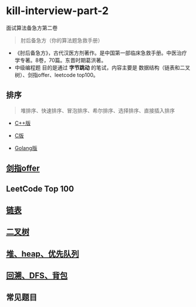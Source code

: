 # kill-interview-part-2

面试算法备急方第二卷

> 肘后备急方（你的算法题急救手册）

* 《肘后备急方》，古代汉医方剂著作。是中国第一部临床急救手册。中医治疗学专著。8卷，70篇。东晋时期葛洪著。
* 中级编程题 目的是通过 **字节跳动** 的笔试，内容主要是 数据结构（链表和二叉树）、剑指offer、leetcode top100。

## 排序

>  堆排序、快速排序、冒泡排序、希尔排序、选择排序、直接插入排序

* [C++版](https://github.com/zhuyaguang/kill-interview-part-2/blob/master/%E6%8E%92%E5%BA%8F/%E6%8E%92%E5%BA%8F%E5%A4%A7%E6%80%BB%E7%BB%93(C%2B%2B%E7%89%88).md)

* [C版](https://github.com/zhuyaguang/kill-interview-part-2/blob/master/%E6%8E%92%E5%BA%8F/%E6%8E%92%E5%BA%8F%E5%A4%A7%E6%80%BB%E7%BB%93(C%E8%AF%AD%E8%A8%80%E7%89%88).md)

* [Golang版](https://github.com/zhuyaguang/kill-interview-part-2/blob/master/%E6%8E%92%E5%BA%8F/%E6%8E%92%E5%BA%8F%E5%A4%A7%E6%80%BB%E7%BB%93(Golang%E7%89%88).md)

## [剑指offer](https://github.com/zhuyaguang/kill-interview-part-2/blob/master/%E5%89%91%E6%8C%87offer/%E5%89%91%E6%8C%87offer%E6%B1%87%E6%80%BB.md)

## LeetCode Top 100

## [链表](https://github.com/zhuyaguang/kill-interview-part-2/blob/master/%E9%93%BE%E8%A1%A8.md)

## [二叉树](https://github.com/zhuyaguang/kill-interview-part-2/blob/master/%E4%BA%8C%E5%8F%89%E6%A0%91%E5%85%A8%E9%9B%86.md)

## [堆、heap、优先队列](https://github.com/zhuyaguang/kill-interview-part-2/blob/master/Heap%E3%80%81%E5%A0%86%E3%80%81%E4%BC%98%E5%85%88%E9%98%9F%E5%88%97.md) 

## [回溯、DFS、背包](https://github.com/zhuyaguang/kill-interview-part-2/blob/master/%E5%9B%9E%E6%BA%AF%E4%B8%8E%E8%83%8C%E5%8C%85.md)

## 常见题目

